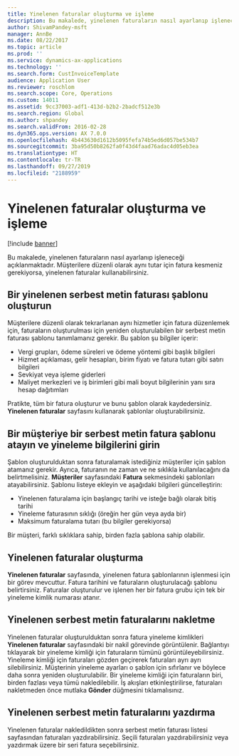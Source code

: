 ```yaml
---
title: Yinelenen faturalar oluşturma ve işleme
description: Bu makalede, yinelenen faturaların nasıl ayarlanıp işleneceği açıklanmaktadır. Müşterilere düzenli olarak aynı tutar için fatura kesmeniz gerekiyorsa, yinelenen faturalar kullanabilirsiniz.
author: ShivamPandey-msft
manager: AnnBe
ms.date: 08/22/2017
ms.topic: article
ms.prod: ''
ms.service: dynamics-ax-applications
ms.technology: ''
ms.search.form: CustInvoiceTemplate
audience: Application User
ms.reviewer: roschlom
ms.search.scope: Core, Operations
ms.custom: 14011
ms.assetid: 9cc37003-adf1-413d-b2b2-2badcf512e3b
ms.search.region: Global
ms.author: shpandey
ms.search.validFrom: 2016-02-28
ms.dyn365.ops.version: AX 7.0.0
ms.openlocfilehash: 4b443630d1612b5095fefa74b5ed6d057be534b7
ms.sourcegitcommit: 3ba95d50b8262fa0f43d4faad76adac4d05eb3ea
ms.translationtype: HT
ms.contentlocale: tr-TR
ms.lasthandoff: 09/27/2019
ms.locfileid: "2188959"
---
```

# <a name="set-up-and-process-recurring-invoices"></a>Yinelenen faturalar oluşturma ve işleme

[!include [banner](../includes/banner.md)]

Bu makalede, yinelenen faturaların nasıl ayarlanıp işleneceği açıklanmaktadır. Müşterilere düzenli olarak aynı tutar için fatura kesmeniz gerekiyorsa, yinelenen faturalar kullanabilirsiniz.

<a name="create-a-recurring-free-text-invoice-template"></a>Bir yinelenen serbest metin faturası şablonu oluşturun
---------------------------------------------

Müşterilere düzenli olarak tekrarlanan aynı hizmetler için fatura düzenlemek için, faturaların oluşturulması için yeniden oluşturulabilen bir serbest metin faturası şablonu tanımlamanız gerekir. Bu şablon şu bilgiler içerir:

-   Vergi grupları, ödeme süreleri ve ödeme yöntemi gibi başlık bilgileri
-   Hizmet açıklaması, gelir hesapları, birim fiyatı ve fatura tutarı gibi satırı bilgileri
-   Sevkiyat veya işleme giderleri
-   Maliyet merkezleri ve iş birimleri gibi mali boyut bilgilerinin yanı sıra hesap dağıtımları

Pratikte, tüm bir fatura oluşturur ve bunu şablon olarak kaydedersiniz. **Yinelenen faturalar** sayfasını kullanarak şablonlar oluşturabilirsiniz.

## <a name="assign-a-free-text-invoice-template-to-a-customer-and-enter-recurrence-details"></a>Bir müşteriye bir serbest metin fatura şablonu atayın ve yineleme bilgilerini girin
Şablon oluşturulduktan sonra faturalamak istediğiniz müşteriler için şablon atamanız gerekir. Ayrıca, faturanın ne zaman ve ne sıklıkla kullanılacağını da belirtmelisiniz. **Müşteriler** sayfasındaki **Fatura** sekmesindeki şablonları atayabilirsiniz. Şablonu listeye ekleyin ve aşağıdaki bilgileri güncelleştirin:

-   Yinelenen faturalama için başlangıç tarihi ve isteğe bağlı olarak bitiş tarihi
-   Yineleme faturasının sıklığı (öreğin her gün veya ayda bir)
-   Maksimum faturalama tutarı (bu bilgiler gerekiyorsa)

Bir müşteri, farklı sıklıklara sahip, birden fazla şablona sahip olabilir.

## <a name="generate-the-recurring-invoices"></a>Yinelenen faturalar oluşturma
**Yinelenen faturalar** sayfasında, yinelenen fatura şablonlarının işlenmesi için bir görev mevcuttur. Fatura tarihini ve faturaların oluşturulacağı şablonu belirtirsiniz. Faturalar oluşturulur ve işlenen her bir fatura grubu için tek bir yineleme kimlik numarası atanır.

<a name="post-recurring-free-text-invoices"></a>Yinelenen serbest metin faturalarını nakletme
---------------------------------

Yinelenen faturalar oluşturulduktan sonra fatura yineleme kimlikleri **Yinelenen faturalar** sayfasındaki bir nakil görevinde görüntülenir. Bağlantıyı tıklayarak bir yineleme kimliği için faturaların tümünü görüntüleyebilirsiniz. Yineleme kimliği için faturaları gözden geçirerek faturaları ayrı ayrı silebilirsiniz. Müşterinin yineleme ayarları o şablon için sıfırlanır ve böylece daha sonra yeniden oluşturulabilir. Bir yineleme kimliği için faturaların biri, birden fazlası veya tümü nakledilebilir. İş akışları etkinleştirilirse, faturaları nakletmeden önce mutlaka **Gönder** düğmesini tıklamalısınız.

<a name="print-recurring-free-text-invoices"></a>Yinelenen serbest metin faturalarını yazdırma
----------------------------------

Yinelenen faturalar nakledildikten sonra serbest metin faturası listesi sayfasından faturaları yazdırabilirsiniz. Seçili faturaları yazdırabilirsiniz veya yazdırmak üzere bir seri fatura seçebilirsiniz.



